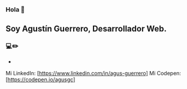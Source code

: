### Hola 👋
## Soy Agustín Guerrero, Desarrollador Web.
### 💻✏️
-
Mi LinkedIn: [https://www.linkedin.com/in/agus-guerrero]
Mi Codepen: [https://codepen.io/agusgc]
